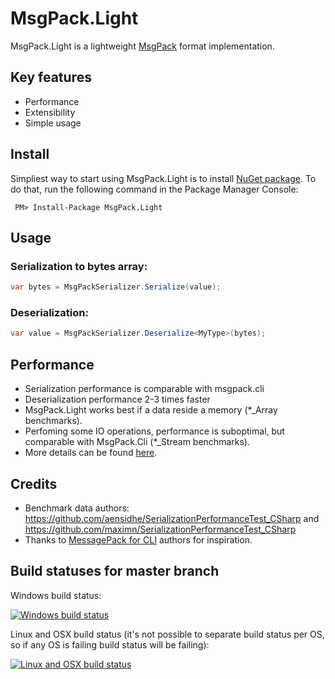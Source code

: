 # MsgPack.Light
MsgPack.Light is a lightweight [MsgPack](http://msgpack.org/) format implementation.

## Key features
* Performance
* Extensibility
* Simple usage

## Install
Simpliest way to start using MsgPack.Light is to install [NuGet package](https://www.nuget.org/packages/MsgPack.Light/). To do that, run the following command in the  Package Manager Console:

```
 PM> Install-Package MsgPack.Light 
```

## Usage
### Serialization to bytes array:
```C#
var bytes = MsgPackSerializer.Serialize(value);
```

### Deserialization:
```C#
var value = MsgPackSerializer.Deserialize<MyType>(bytes);
```

## Performance
* Serialization performance is comparable with msgpack.cli
* Deserialization performance 2-3 times faster
* MsgPack.Light works best if a data reside a memory (*_Array benchmarks).
* Perfoming some IO operations, performance is suboptimal, but comparable with MsgPack.Cli (*_Stream benchmarks).
* More details can be found [here](https://github.com/roman-kozachenko/MsgPack.Light/blob/master/benchmarks.md).

## Credits
* Benchmark data authors: https://github.com/aensidhe/SerializationPerformanceTest_CSharp and https://github.com/maximn/SerializationPerformanceTest_CSharp 
* Thanks to [MessagePack for CLI](https://github.com/msgpack/msgpack-cli) authors for inspiration.

## Build statuses for master branch

Windows build status:

[![Windows build status](https://ci.appveyor.com/api/projects/status/42f0d1sdyn5kkcpc?svg=true)](https://ci.appveyor.com/project/roman-kozachenko/msgpack-light/branch/master)

Linux and OSX build status (it's not possible to separate build status per OS, so if any OS is failing build status will be failing):

[![Linux and OSX build status](https://travis-ci.org/roman-kozachenko/MsgPack.Light.svg?branch=master)](https://travis-ci.org/roman-kozachenko/MsgPack.Light)